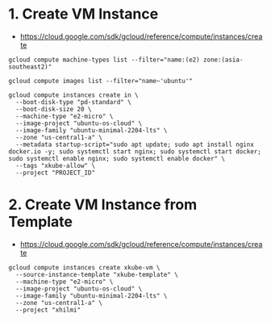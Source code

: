 # 1. Create VM Instance
- https://cloud.google.com/sdk/gcloud/reference/compute/instances/create
```
gcloud compute machine-types list --filter="name:(e2) zone:(asia-southeast2)"
```
```
gcloud compute images list --filter="name~'ubuntu'"
```
```
gcloud compute instances create in \
  --boot-disk-type "pd-standard" \
  --boot-disk-size 20 \
  --machine-type "e2-micro" \
  --image-project "ubuntu-os-cloud" \
  --image-family "ubuntu-minimal-2204-lts" \
  --zone "us-central1-a" \
  --metadata startup-script="sudo apt update; sudo apt install nginx docker.io -y; sudo systemctl start nginx; sudo systemctl start docker; sudo systemctl enable nginx; sudo systemctl enable docker" \
  --tags "xkube-allow" \
  --project "PROJECT_ID"
```

# 2. Create VM Instance from Template
- https://cloud.google.com/sdk/gcloud/reference/compute/instances/create
```
gcloud compute instances create xkube-vm \
  --source-instance-template "xkube-template" \
  --machine-type "e2-micro" \
  --image-project "ubuntu-os-cloud" \
  --image-family "ubuntu-minimal-2204-lts" \
  --zone "us-central1-a" \
  --project "xhilmi"
```
